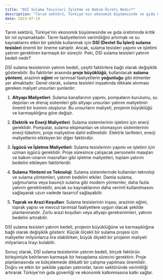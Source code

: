 ```yaml
---
title: "DSİ Sulama Tesisleri İşletme ve Bakım Ücreti Nedir?"
description: "Tarım sektörü, Türkiye'nin ekonomik büyümesinde ve gıda üretiminde kritik bir rol oynamaktadır"
date: 2023-07-19
---
```


Tarım sektörü, Türkiye'nin ekonomik büyümesinde ve gıda üretiminde kritik bir rol oynamaktadır. Tarım faaliyetlerinin
verimliliğini artırmak ve su kaynaklarını etkin bir şekilde kullanmak için **DSİ (Devlet Su İşleri) sulama tesisleri**
önemli bir öneme sahiptir. Ancak, sulama tesisleri yapımı ve işletimi yatırım gerektiren karmaşık bir süreçtir. Peki,
DSİ sulama tesisleri yatırım bedeli nedir?

DSİ sulama tesislerinin yatırım bedeli, çeşitli faktörlere bağlı olarak değişiklik gösterebilir. Bu faktörler arasında
**proje büyüklüğü**, kullanılacak **sulama yöntemi**, arazinin **eğimi** ve tarımsal faaliyetlerin **yoğunluğu** gibi
etmenler yer almaktadır. Genel olarak, sulama tesisleri inşaatında dikkate alınması gereken maliyet unsurları şunlardır:

1. **Altyapı Maliyetleri**: Sulama kanallarının yapımı, pompaların kurulumu, su depoları ve drenaj sistemleri gibi
   altyapı unsurları yatırım maliyetinin önemli bir kısmını oluşturur. Bu unsurların maliyeti, projenin büyüklüğü ve
   karmaşıklığına göre değişir.

2. **Elektrik ve Enerji Maliyetleri**: Sulama sistemlerinin işletimi için enerji gereklidir. Pompalar, sulama
   ekipmanları ve otomasyon sistemlerinin enerji tüketimi, proje maliyetine dahil edilmelidir. Elektrik tarifeleri,
   enerji maliyetlerini etkileyen bir diğer faktördür.

3. **İşgücü ve İşletme Maliyetleri**: Sulama tesislerinin yapımı ve işletimi için uzman işgücü gereklidir. Proje
   süresince çalışacak personelin maaşları ve bakım-onarım masrafları gibi işletme maliyetleri, toplam yatırım bedelini
   etkileyen faktörlerdir.

4. **Sulama Yöntemi ve Teknoloji**: Sulama sistemlerinde kullanılan teknoloji ve sulama yöntemleri, yatırım bedelini
   etkiler. Damla sulama, yağmurlama veya basınçlı sulama gibi modern yöntemler, daha fazla yatırım gerektirebilir,
   ancak su kaynaklarının daha verimli kullanılmasını sağlayarak uzun vadede tasarruf sağlayabilir.

5. **Toprak ve Arazi Koşulları**: Sulama tesislerinin inşası, arazinin eğimi, toprak yapısı ve mevcut tarımsal
   faaliyetlere uygun olacak şekilde planlanmalıdır. Zorlu arazi koşulları veya altyapı gereksinimleri, yatırım bedelini
   artırabilir.

DSİ sulama tesisleri yatırım bedeli, projenin büyüklüğüne ve karmaşıklığına bağlı olarak değişiklik gösterir. Küçük
ölçekli bir sulama projesi için maliyetler milyonlarca lira olabilirken, büyük ölçekli bir projenin maliyeti milyarlarca
lirayı bulabilir.

Sonuç olarak, DSİ sulama tesislerinin yatırım bedeli, birçok faktörün birleşimiyle belirlenen karmaşık bir hesaplama
sürecini gerektirir. Proje planlamasında ve bütçelemede dikkatli bir çalışma yapılması önemlidir. Doğru ve etkin bir
şekilde yapılan yatırımlar, tarım sektöründe verimliliği artırarak Türkiye'nin gıda güvenliği ve ekonomik kalkınmasına
katkı sağlar.
